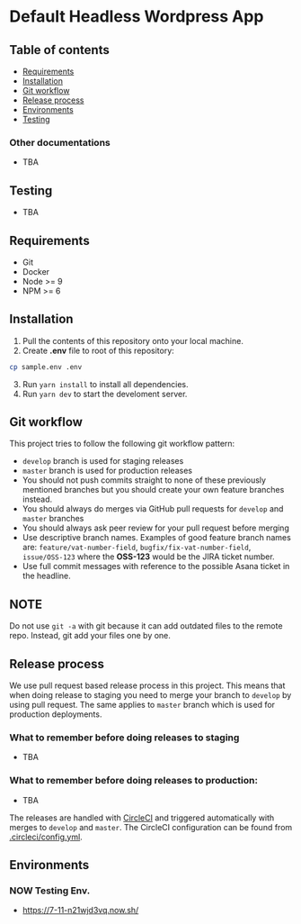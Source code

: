 # Default Headless Wordpress App

## Table of contents

- [Requirements](#requirements)
- [Installation](#installation)
- [Git workflow](#git-workflow)
- [Release process](#release-process)
- [Environments](#environments)
- [Testing](docs/testing.md)

### Other documentations
- TBA


## Testing
- TBA


## Requirements

- Git
- Docker
- Node >= 9
- NPM >= 6

## Installation

1. Pull the contents of this repository onto your local machine.
2. Create **.env** file to root of this repository:

```bash
cp sample.env .env
```

3. Run `yarn install` to install all dependencies.
4. Run `yarn dev` to start the develoment server.

## Git workflow

This project tries to follow the following git workflow pattern:

- `develop` branch is used for staging releases
- `master` branch is used for production releases
- You should not push commits straight to none of these previously mentioned branches but you should create your own feature branches instead.
- You should always do merges via GitHub pull requests for `develop` and `master` branches
- You should always ask peer review for your pull request before merging
- Use descriptive branch names. Examples of good feature branch names are: `feature/vat-number-field`, `bugfix/fix-vat-number-field`, `issue/OSS-123` where the **OSS-123** would be the JIRA ticket number.
- Use full commit messages with reference to the possible Asana ticket in the headline.

## NOTE
  Do not use ```git -a``` with git because it can add outdated files to the remote repo. Instead, git add your files one by one.

## Release process

We use pull request based release process in this project. This means that when doing release to staging you need to merge your branch to `develop` by using pull request. The same applies to `master` branch which is used for production deployments.

### What to remember before doing releases to **staging**
- TBA

### What to remember before doing releases to **production**:
- TBA

The releases are handled with [CircleCI](https://circleci.com/gh/jouzen) and triggered automatically with merges to `develop` and `master`. The CircleCI configuration can be found from [.circleci/config.yml](.circleci/config.yml).

## Environments
### NOW Testing Env. 
- https://7-11-n21wjd3vq.now.sh/

